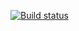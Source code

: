 [![Build status](https://ci.appveyor.com/api/projects/status/yqp5n33bhrgxctj7?svg=true)](https://ci.appveyor.com/project/EvgeniyaYar/postmanecho)
